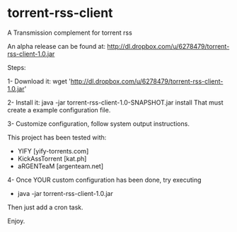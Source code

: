 torrent-rss-client
==================

A Transmission complement for torrent rss

An alpha release can be found at: http://dl.dropbox.com/u/6278479/torrent-rss-client-1.0.jar

Steps:

1- Download it:
   wget 'http://dl.dropbox.com/u/6278479/torrent-rss-client-1.0.jar'

2- Install it:
   java -jar torrent-rss-client-1.0-SNAPSHOT.jar install
That must create a example configuration file.

3- Customize configuration, follow system output instructions. 

This project has been tested with:
* YIFY [yify-torrents.com]
* KickAssTorrent [kat.ph]
* aRGENTeaM [argenteam.net]

4- Once YOUR custom configuration has been done, try executing
* java -jar torrent-rss-client-1.0.jar


Then just add a cron task.

Enjoy.
